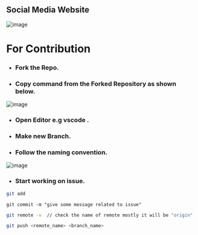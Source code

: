 ## Social Media Website

![image](https://github.com/BroLetsCodeIt/responsive-social-media-app/assets/113767803/c6ee14e6-fe2f-4f1c-9ca4-2a569b6c91f1)



# For Contribution 

- ### Fork the Repo.
- ### Copy command from the Forked Repository as shown below.

![image](https://github.com/BroLetsCodeIt/responsive-social-media-app/assets/113767803/e25cd631-65b7-4f01-988f-cd13e787ee8e)

- ### Open Editor e.g vscode .
- ### Make new Branch.
- ### Follow the naming convention.
![image](https://github.com/BroLetsCodeIt/responsive-social-media-app/assets/113767803/6e78d025-a72a-432a-9953-e216ba379657)

- ### Start working on issue.
```sh
git add
```

 ```sh.
git commit -m "give some message related to issue"
```

```sh
git remote -v  // check the name of remote mostly it will be "origin"
```

```sh
git push <remote_name> <branch_name>
```
